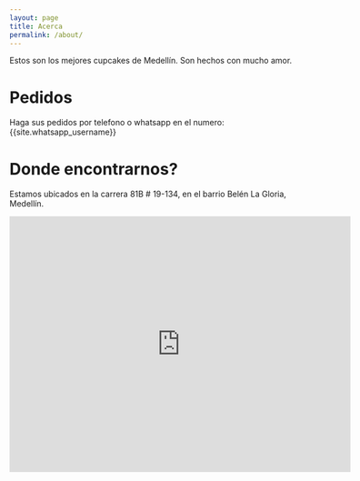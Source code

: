 ```yaml
---
layout: page
title: Acerca
permalink: /about/
---
```


Estos son los mejores cupcakes de Medellín. Son hechos con mucho amor.

# Pedidos
Haga sus pedidos por telefono o whatsapp en el numero: {{site.whatsapp_username}}

# Donde encontrarnos?

Estamos ubicados en la carrera 81B # 19-134, en el barrio Belén La Gloria, Medellín.

<iframe src="https://www.google.com/maps/embed?pb=!1m18!1m12!1m3!1d426.03410658711914!2d-75.60311375484056!3d6.22568596277836!2m3!1f0!2f0!3f0!3m2!1i1024!2i768!4f13.1!3m3!1m2!1s0x0%3A0x109ffae56997ee84!2sPanader%C3%ADa+El+Puentecito!5e0!3m2!1sde!2sde!4v1481814525594" width="600" height="450" frameborder="0" style="border:0" allowfullscreen></iframe>


